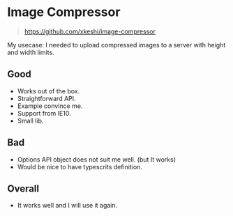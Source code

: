 # Image Compressor
> https://github.com/xkeshi/image-compressor

My usecase: I needed to upload compressed images to a server with height and width limits.

## Good
- Works out of the box.
- Straightforward API.
- Example convince me.
- Support from IE10.
- Small lib.

## Bad
- Options API object does not suit me well. (but It works)
- Would be nice to have typescrits definition.

## Overall 
- It works well and I will use it again.
